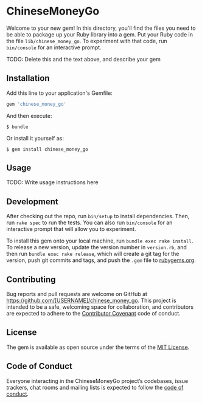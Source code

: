 # ChineseMoneyGo

Welcome to your new gem! In this directory, you'll find the files you need to be able to package up your Ruby library into a gem. Put your Ruby code in the file `lib/chinese_money_go`. To experiment with that code, run `bin/console` for an interactive prompt.

TODO: Delete this and the text above, and describe your gem

## Installation

Add this line to your application's Gemfile:

```ruby
gem 'chinese_money_go'
```

And then execute:

    $ bundle

Or install it yourself as:

    $ gem install chinese_money_go

## Usage

TODO: Write usage instructions here

## Development

After checking out the repo, run `bin/setup` to install dependencies. Then, run `rake spec` to run the tests. You can also run `bin/console` for an interactive prompt that will allow you to experiment.

To install this gem onto your local machine, run `bundle exec rake install`. To release a new version, update the version number in `version.rb`, and then run `bundle exec rake release`, which will create a git tag for the version, push git commits and tags, and push the `.gem` file to [rubygems.org](https://rubygems.org).

## Contributing

Bug reports and pull requests are welcome on GitHub at https://github.com/[USERNAME]/chinese_money_go. This project is intended to be a safe, welcoming space for collaboration, and contributors are expected to adhere to the [Contributor Covenant](http://contributor-covenant.org) code of conduct.

## License

The gem is available as open source under the terms of the [MIT License](https://opensource.org/licenses/MIT).

## Code of Conduct

Everyone interacting in the ChineseMoneyGo project’s codebases, issue trackers, chat rooms and mailing lists is expected to follow the [code of conduct](https://github.com/[USERNAME]/chinese_money_go/blob/master/CODE_OF_CONDUCT.md).
